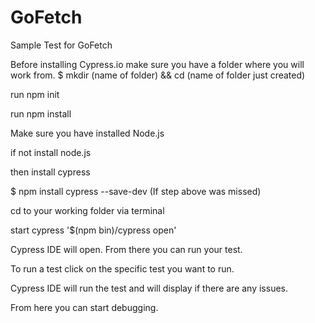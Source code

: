 # GoFetch
 Sample Test for GoFetch

 Before installing Cypress.io make sure you have a folder where you will work from.
$ mkdir (name of folder) && cd (name of folder just created)

 run npm init
 
 run npm install
 
 Make sure you have installed Node.js
 
 if not install node.js
 
 then install cypress
 
 $ npm install cypress --save-dev (If step above was missed)

cd to your working folder via terminal

start cypress  '$(npm bin)/cypress open'

Cypress IDE will open. From there you can run your test.

To run a test click on the specific test you want to run.

Cypress IDE will run the test and will display if there are any issues.

From here you can start debugging.
